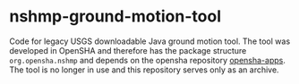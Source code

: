 # nshmp-ground-motion-tool

Code for legacy USGS downloadable Java ground motion tool. The tool was developed in OpenSHA and therefore has the package structure `org.opensha.nshmp` and depends on the opensha repository [opensha-apps](https://github.com/opensha/opensha-apps). The tool is no longer in use and this repository serves only as an archive.
